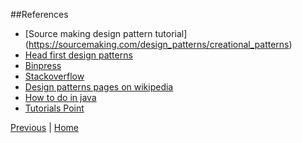 ##References

* [Source making design pattern tutorial] (https://sourcemaking.com/design_patterns/creational_patterns)
* [Head first design patterns](http://shop.oreilly.com/product/9780596007126.do)
* [Binpress](https://www.binpress.com/tutorial/the-factory-design-pattern-explained-by-example/142)
* [Stackoverflow](http://stackoverflow.com/)
* [Design patterns pages on wikipedia](https://www.wikipedia.org/)
* [How to do in java](http://howtodoinjava.com/2013/01/04/prototype-design-pattern-in-java/)
* [Tutorials Point](http://www.tutorialspoint.com/design_pattern/prototype_pattern.htm)


[Previous](https://github.com/joed7/Creational-design-patterns/blob/master/source-code.md)  |  [Home](https://github.com/joed7/Creational-design-patterns/blob/master/home.md)
